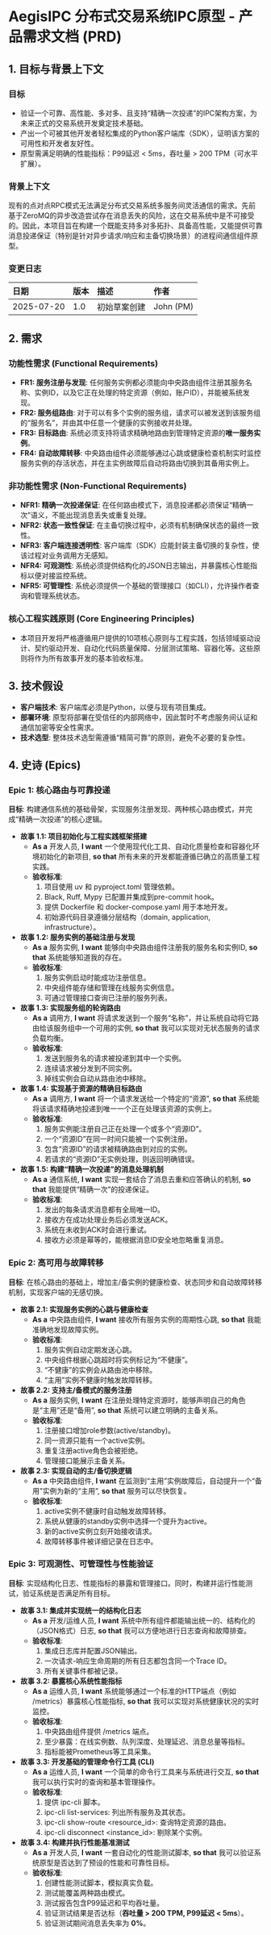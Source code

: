 # **AegisIPC 分布式交易系统IPC原型 \- 产品需求文档 (PRD)**

## **1\. 目标与背景上下文**

### **目标**

* 验证一个可靠、高性能、多对多、且支持“精确一次投递”的IPC架构方案，为未来正式的交易系统开发奠定技术基础。
* 产出一个可被其他开发者轻松集成的Python客户端库（SDK），证明该方案的可用性和开发者友好性。
* 原型需满足明确的性能指标：P99延迟 \< 5ms，吞吐量 \> 200 TPM（可水平扩展）。

### **背景上下文**

现有的点对点RPC模式无法满足分布式交易系统多服务间灵活通信的需求。先前基于ZeroMQ的异步改造尝试存在消息丢失的风险，这在交易系统中是不可接受的。因此，本项目旨在构建一个既能支持多对多拓扑、具备高性能，又能提供可靠消息投递保证（特别是针对异步请求/响应和主备切换场景）的进程间通信组件原型。

### **变更日志**

| 日期 | 版本 | 描述 | 作者 |
| :---- | :---- | :---- | :---- |
| 2025-07-20 | 1.0 | 初始草案创建 | John (PM) |

## **2\. 需求**

### **功能性需求 (Functional Requirements)**

* **FR1: 服务注册与发现**: 任何服务实例都必须能向中央路由组件注册其服务名称、实例ID，以及它正在处理的特定资源（例如，账户ID），并能被系统发现。
* **FR2: 服务组路由**: 对于可以有多个实例的服务组，请求可以被发送到该服务组的“服务名”，并由其中任意一个健康的实例接收并处理。
* **FR3: 目标路由**: 系统必须支持将请求精确地路由到管理特定资源的**唯一服务实例**。
* **FR4: 自动故障转移**: 中央路由组件必须能够通过心跳或健康检查机制实时监控服务实例的存活状态，并在主实例故障后自动将路由切换到其备用实例上。

### **非功能性需求 (Non-Functional Requirements)**

* **NFR1: 精确一次投递保证**: 在任何路由模式下，消息投递都必须保证“精确一次”语义，不能出现消息丢失或重复处理。
* **NFR2: 状态一致性保证**: 在主备切换过程中，必须有机制确保状态的最终一致性。
* **NFR3: 客户端连接透明性**: 客户端库（SDK）应能封装主备切换的复杂性，使该过程对业务调用方无感知。
* **NFR4: 可观测性**: 系统必须提供结构化的JSON日志输出，并暴露核心性能指标以便对接监控系统。
* **NFR5: 可管理性**: 系统必须提供一个基础的管理接口（如CLI），允许操作者查询和管理系统状态。

### **核心工程实践原则 (Core Engineering Principles)**

* 本项目开发将严格遵循用户提供的10项核心原则与工程实践，包括领域驱动设计、契约驱动开发、自动化代码质量保障、分层测试策略、容器化等。这些原则将作为所有故事开发的基本验收标准。

## **3\. 技术假设**

* **客户端技术**: 客户端库必须是Python，以便与现有项目集成。
* **部署环境**: 原型将部署在受信任的内部网络中，因此暂时不考虑服务间认证和通信加密等安全性需求。
* **技术选型**: 整体技术选型需遵循“精简可靠”的原则，避免不必要的复杂性。

## **4\. 史诗 (Epics)**

### **Epic 1: 核心路由与可靠投递**

**目标**: 构建通信系统的基础骨架，实现服务注册发现、两种核心路由模式，并完成“精确一次投递”的核心逻辑。

* **故事 1.1: 项目初始化与工程实践框架搭建**
  * **As a** 开发人员, **I want** 一个使用现代化工具、自动化质量检查和容器化环境初始化的新项目, **so that** 所有未来的开发都能遵循已确立的高质量工程实践。
  * **验收标准**:
    1. 项目使用 uv 和 pyproject.toml 管理依赖。
    2. Black, Ruff, Mypy 已配置并集成到pre-commit hook。
    3. 提供 Dockerfile 和 docker-compose.yaml 用于本地开发。
    4. 初始源代码目录遵循分层结构（domain, application, infrastructure）。
* **故事 1.2: 服务实例的基础注册与发现**
  * **As a** 服务实例, **I want** 能够向中央路由组件注册我的服务名和实例ID, **so that** 系统能够知道我的存在。
  * **验收标准**:
    1. 服务实例启动时能成功注册信息。
    2. 中央组件能存储和管理在线服务实例信息。
    3. 可通过管理接口查询已注册的服务列表。
* **故事 1.3: 实现服务组的轮询路由**
  * **As a** 调用方, **I want** 将请求发送到一个服务“名称”，并让系统自动将它路由给该服务组中一个可用的实例, **so that** 我可以实现对无状态服务的请求负载均衡。
  * **验收标准**:
    1. 发送到服务名的请求被投递到其中一个实例。
    2. 连续请求被分发到不同实例。
    3. 掉线实例会自动从路由池中移除。
* **故事 1.4: 实现基于资源的精确目标路由**
  * **As a** 调用方, **I want** 将一个请求发送给一个特定的“资源”, **so that** 系统能将该请求精确地投递到唯一一个正在处理该资源的实例上。
  * **验收标准**:
    1. 服务实例能注册自己正在处理一个或多个“资源ID”。
    2. 一个“资源ID”在同一时间只能被一个实例注册。
    3. 包含“资源ID”的请求被精确路由到对应的实例。
    4. 若请求的“资源ID”无实例处理，则返回明确错误。
* **故事 1.5: 构建“精确一次投递”的消息处理机制**
  * **As a** 通信系统, **I want** 实现一套结合了消息去重和应答确认的机制, **so that** 我能提供“精确一次”的投递保证。
  * **验收标准**:
    1. 发出的每条请求消息都有全局唯一ID。
    2. 接收方在成功处理业务后必须发送ACK。
    3. 系统在未收到ACK时会进行重试。
    4. 接收方必须是幂等的，能根据消息ID安全地忽略重复消息。

### **Epic 2: 高可用与故障转移**

**目标**: 在核心路由的基础上，增加主/备实例的健康检查、状态同步和自动故障转移机制，实现客户端的无感切换。

* **故事 2.1: 实现服务实例的心跳与健康检查**
  * **As a** 中央路由组件, **I want** 接收所有服务实例的周期性心跳, **so that** 我能准确地发现故障实例。
  * **验收标准**:
    1. 服务实例自动定期发送心跳。
    2. 中央组件根据心跳超时将实例标记为“不健康”。
    3. “不健康”的实例会从路由池中移除。
    4. “主用”实例不健康时触发故障转移。
* **故事 2.2: 支持主/备模式的服务注册**
  * **As a** 服务实例, **I want** 在注册处理特定资源时，能够声明自己的角色是“主用”还是“备用”, **so that** 系统可以建立明确的主备关系。
  * **验收标准**:
    1. 注册接口增加role参数(active/standby)。
    2. 同一资源只能有一个active实例。
    3. 重复注册active角色会被拒绝。
    4. 管理接口能展示主备关系。
* **故事 2.3: 实现自动的主/备切换逻辑**
  * **As a** 中央路由组件, **I want** 在监测到“主用”实例故障后，自动提升一个“备用”实例为新的“主用”, **so that** 服务可以尽快恢复。
  * **验收标准**:
    1. active实例不健康时自动触发故障转移。
    2. 系统从健康的standby实例中选择一个提升为active。
    3. 新的active实例立刻开始接收请求。
    4. 故障转移事件被详细记录在日志中。

### **Epic 3: 可观测性、可管理性与性能验证**

**目标**: 实现结构化日志、性能指标的暴露和管理接口。同时，构建并运行性能测试，验证系统是否满足所有目标。

* **故事 3.1: 集成并实现统一的结构化日志**
  * **As a** 开发/运维人员, **I want** 系统中所有组件都能输出统一的、结构化的（JSON格式）日志, **so that** 我可以方便地进行日志查询和故障排查。
  * **验收标准**:
    1. 集成日志库并配置JSON输出。
    2. 一次请求-响应生命周期的所有日志都包含同一个Trace ID。
    3. 所有关键事件都被记录。
* **故事 3.2: 暴露核心系统性能指标**
  * **As a** 运维人员, **I want** 系统能够通过一个标准的HTTP端点（例如 /metrics）暴露核心性能指标, **so that** 我可以实现对系统健康状况的实时监控。
  * **验收标准**:
    1. 中央路由组件提供 /metrics 端点。
    2. 至少暴露：在线实例数、队列深度、处理延迟、消息总量等指标。
    3. 指标能被Prometheus等工具采集。
* **故事 3.3: 开发基础的管理命令行工具 (CLI)**
  * **As a** 运维人员, **I want** 一个简单的命令行工具来与系统进行交互, **so that** 我可以执行实时的查询和基本管理操作。
  * **验收标准**:
    1. 提供 ipc-cli 脚本。
    2. ipc-cli list-services: 列出所有服务及其状态。
    3. ipc-cli show-route \<resource\_id\>: 查询特定资源的路由。
    4. ipc-cli disconnect \<instance\_id\>: 剔除某个实例。
* **故事 3.4: 构建并执行性能基准测试**
  * **As a** 开发人员, **I want** 一套自动化的性能测试脚本, **so that** 我可以验证系统原型是否达到了预设的性能和可靠性目标。
  * **验收标准**:
    1. 创建性能测试脚本，模拟真实负载。
    2. 测试能覆盖两种路由模式。
    3. 测试报告包含P99延迟和平均吞吐量。
    4. 验证测试结果是否达标（**吞吐量 \> 200 TPM, P99延迟 \< 5ms**）。
    5. 验证测试期间消息丢失率为 **0%**。